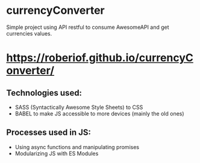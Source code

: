 # currencyConverter
Simple project using API restful to consume AwesomeAPI and get currencies values.

# https://roberiof.github.io/currencyConverter/

## Technologies used:  
* SASS (Syntactically Awesome Style Sheets) to CSS 
* BABEL to make JS accessible to more devices (mainly the old ones)

## Processes used in JS:
* Using async functions and manipulating promises 
* Modularizing JS with ES Modules 
